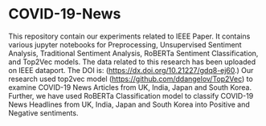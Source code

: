 # COVID-19-News
This repository contain our experiments related to IEEE Paper.
It contains various jupyter notebooks for Preprocessing, Unsupervised Sentiment Analysis, Traditional Sentiment Analysis, RoBERTa Sentiment Classification, and Top2Vec models.
The data related to this research has been uploaded on IEEE dataport. The DOI is: (https://dx.doi.org/10.21227/gdq8-ej60.)
Our research used top2vec model (https://github.com/ddangelov/Top2Vec) to examine COVID-19 News Articles from UK, India, Japan and South Korea.
Further, we have used RoBERTa Classification model to classify COVID-19 News Headlines from UK, India, Japan and South Korea into Positive and Negative sentiments.
